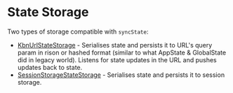 # State Storage

Two types of storage compatible with `syncState`:

- [KbnUrlStateStorage](./kbn_url_storage.md) - Serialises state and persists it to URL's query param in rison or hashed format (similar to what AppState & GlobalState did in legacy world).
  Listens for state updates in the URL and pushes updates back to state.
- [SessionStorageStateStorage](./session_storage.md) - Serialises state and persists it to session storage.
